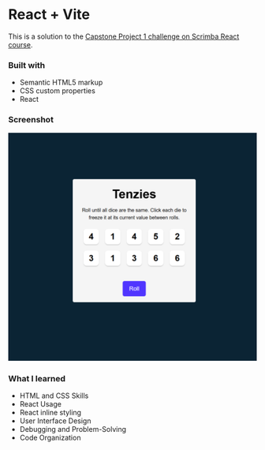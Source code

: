 # React + Vite

This is a solution to the [Capstone Project 1 challenge on Scrimba React course](https://scrimba.com/learn-react-c0e).

### Built with

- Semantic HTML5 markup
- CSS custom properties
- React

### Screenshot

![capstone-project-1](images/capstone-project-1.png)

### What I learned

- HTML and CSS Skills
- React Usage
- React inline styling
- User Interface Design
- Debugging and Problem-Solving
- Code Organization
